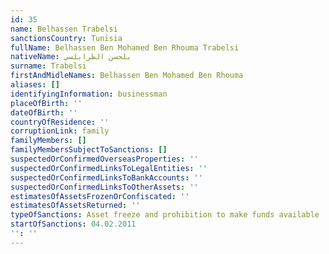 ```yaml
---
id: 35
name: Belhassen Trabelsi
sanctionsCountry: Tunisia
fullName: Belhassen Ben Mohamed Ben Rhouma Trabelsi
nativeName: بلحسن الطرابلسي
surname: Trabelsi
firstAndMidleNames: Belhassen Ben Mohamed Ben Rhouma
aliases: []
identifyingInformation: businessman
placeOfBirth: ''
dateOfBirth: ''
countryOfResidence: ''
corruptionLink: family
familyMembers: []
familyMembersSubjectToSanctions: []
suspectedOrConfirmedOverseasProperties: ''
suspectedOrConfirmedLinksToLegalEntities: ''
suspectedOrConfirmedLinksToBankAccounts: ''
suspectedOrConfirmedLinksToOtherAssets: ''
estimatesOfAssetsFrozenOrConfiscated: ''
estimatesOfAssetsReturned: ''
typeOfSanctions: Asset freeze and prohibition to make funds available
startOfSanctions: 04.02.2011
'': ''
---
```



